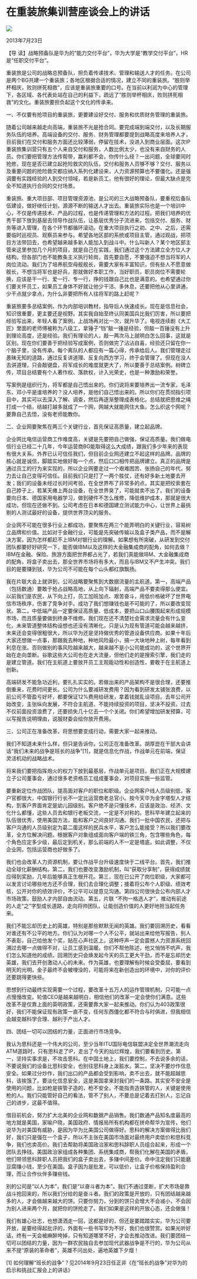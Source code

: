# 在重装旅集训营座谈会上的讲话
<img class="pv" src="https://api.visitor.plantree.me/visitor-badge/pv?namespace=plantree.me&key=renzhengfei-speeches/在重装旅集训营座谈会上的讲话.md">



2013年7月23日



【导  读】战略预备队是华为的“能力交付平台”，华为大学是“教学交付平台”，HR是“任职交付平台”。



重装旅是公司的战略总预备队，担负着传递技术、管理和输送人才的任务。在公司是两个BG共建一个重装旅；各地区根据合适的情况，建立不同的重装旅。“胜则举杯相庆，败则拼死相救”，应该是重装旅重要的口号。在当前以利润为中心的管理下，各区域、各代表处站在自己的利益下，疏远了“胜则举杯相庆，败则拼死相救”的文化。重装旅要担负起这个文化的传承来。

一、不仅要有抢项目的重装旅，更要建设好交付、服务和优质财务管理的重装旅。

随着公司越来越走向高端，重装旅不光是抢合同。要完成端到端交付，以及长期服务队伍的培养。高端设备的交付、服务、财务管理都要提到战略高度来培养人才，目前我们在交付和服务方面还比较薄弱，停留在技术，没进入到商业层面。这次IP重装旅集训营只有五个人来自交付和服务，人数比例太少，也没有来自财务的人员。你们要把管理方法传帮带，赢利都不会，你传什么经？一出问题，全球要同时抢修，现在是否已建立起抢险救灾的队伍，交付和服务人员够不够？交付、服务以及重要问题的抢险救灾都应纳入系列化建设来，人力资源预算也不要僵化。还是强调要有实践经验的人到交付领域，若是新员工，他有很好的理论，但最大缺点是完全不知道执行合同的交付场景。

重装旅、重大项目部、项目管理资源池，是公司的三大战略预备队，要重视后备队伍建设，做好继任计划，源源不断的输送人才出去。重装旅实际也是一个培训中心，不仅是传递技术、产品的过程，也是传递管理和方法的过程。把我们培养的优秀干部下放到基层去领导作战队伍，让基层优秀分子流进来，包括交付、服务、财务等进入管理，在各个环节都循环滚动。在重大项目执行之初、之中、之后，还需要临时巡视员、观察员来参与。希望各地区部的系统或项目主管，通过观战，把项目方法带回去，也希望越来越多新人能加入到战斗中。什么叫新人？某个地区部主管来这里参加几个月的项目，就是自己在实践，我们通过这个方法建立全方位人才结构。但各部门也不能教条主义执行轮岗，首先要自愿，不要强迫不想当将军的人岗位流动。我们为了培养航空母舰舰长，需要大家有丰富知识，但有些人不愿意做舰长，不想当将军也是好兵，那就做好本职工作，当好职员，职员岗位不需要轮换，应该是干一行、爱一行、专一行，挣的钱跟自己比也是满意的。也希望通过你们要关怀员工，如果员工身体不好就让他少干活、多休息，还要把他从心里讲通，少干点就少拿点，为什么非要把所有人往将军的路上赶呢？

重装旅要多总结案例，作为内部培训教材，指导后人快速成长。现在是信息社会，知识很重要，更主要还是视野。其实我自始至终认同美国兵比我们厉害，所以要把经验写出来，年轻人看了案例，上战场再对比一次，就升华了。电视连续剧《大工匠》里面的老师傅被称为八级工，拿锤子“铛”敲一锤是经验，但敲一百锤没有上升到理论高度，还是经验。我们有理论的人，敲一两次马上就明白怎么回事，这就是区别。现在你们要善于把经验写成案例，否则做完了沾沾自喜，经验还只留在你一个脑子里，没有传承。每个离队的人都应有一篇心得，传承给后人。我们管理走过愚昧无知的道路，通过反复讲道理、反复向西方学习，终于会管理了。但现在没人去讲道理，只会敲键盘，将军成长的难度就更大了，所以要善于总结案例。树碑立传，项目总结要有个人著作权、落款权，计入光荣史，也是一种激励和荣誉。

写案例是组织行为，将军都是自己悟出来的。你们说将来要培养出一流专家，毛泽东、邓小平是谁培养的？没人培养，是他们自己悟出来的。所以你们在贯彻指引项目中，其实可以去深入了解、调查，然后再逐渐整理成表格化。总结就把思维之绳打成一个结，结越打越多就成了一个网，网越大就能网住大鱼。怎么织这个网呢？要靠自己去悟，没有老师能教你。

二、企业网要聚焦在两三个关键行业，首先保证高质量，建立起品牌。

企业网比电信运营商工作难度高，关键是先要把自己做强，保证高质量。我们做电信行业已经二十几年，今年运营商BG能取得这么大成绩，跟我们多少年来的表现有很大关系，外界已认可信任我们，但目前企业网还建立不起这样的品牌。品牌的核心就是诚信，脚踏实地做好每一个点，然后口口相传把品牌建立。真正的品牌是通过员工的行为来实现的，所以企业网要走过一个艰难困苦、张扬自己的年代，努力去让自己变得可信任。目前我们只是打了一两个胜仗，还有好多新土地要去开发；我们的设备未经过长时间考验，在全世界布了非常多的点，其实是把绞索套在自己脖子上，若某天瘫上两台设备，在全世界臭了，可能就卖不出了。我们的设备要向日本、德国家用电器学习，做到硬件不怎么维修，降低维护成本，那就是很大成功，但现在还做不到。公司考虑在日本和德国建立测试能力中心，让世界上最挑剔的人测试最好的设备，提供世界顶尖的服务。

企业网不可能在很多行业上都成功，要聚焦在两三个能弄明白的关键行业，容易树立品牌和价值。比如对于金融行业，可能是先突破传输以及盒子类产品，而不是解决方案，因为怎样都赶不上IBM对银行业的理解。如果想有所突破，从研发到交付团队都要好好研究一下，能否做IBM以及这样的大金融集成商的配角，如何去做？IBM在金融、保险、旅游方面把世界都占光了，若我们真能做IBM、大金融集成商的配角，将盒子卖出去，那全世界市场将有多大，而且与IBM又不产生冲突。我们目的是要赚到钱，华为公司不可能在每个山头都红旗飘扬。

我在片联大会上就讲到，公司战略要聚焦到大数据流量的主航道。第一，高端产品（包括数通）要敢于抢占战略高地，从上向下辐射，高端产品不要卖得那么便宜。以前我们是农民，从下向上打，员工加班加点、艰苦奋斗，用低价格破坏了世界电信市场秩序，伤害了竞争对手。成功了我们想赚钱也是不可能的了，所以要改变现状。第二，中低端产品一定要保证高质量、低成本，要把山口山腰围起来形成规模市场，而且质量要做到终身不维修。我们现在还不清楚社会需求流量会有什么变化，未来管道整体结构设想也还没有清晰化，只是认为现有管道可能会越来越挤，未来还会变得很粗很大，所以华为还是坚持做优秀的管道设备供应商。如果十年后大家还想做一点事，那跟我去种地，种地风险最小，搞一大块地种上树，每年看到利息在涨。否则做别的事风险越来越大，越来越不是小公司能成功的，这个世界开始在走向垄断。谷歌这些大公司也在走大流量，但他们走的是搜索引擎，我们走的是建立管道。我们在主航道上要放开员工主观能动性和创造性，要敢于在主航道上创新。

高端研发不能急功近利，要扎扎实实的。若做出来的产品架构不是很合理，还要推倒重来，花费时间更长。公司为什么要减研发费用？因为看到研发太铺张浪费，以前公司不管盈亏好坏，都要保证12%费用给研发，拿着钱就乱设项目。去年公司开始改变，主张纵向发展，不符合主航道、不能持续投资的项目，坚决不投资。过去不仅前面投资浪费了，还要损失几十亿去一个个关闭。你们希望增加研发预算，可以写报告说明理由，说服财委会给你放开费用。

三、公司正在准备改革，将思想要变成行动，需要大家一起来推动。

我们不知道未来什么样，但只是告诉你，公司正在准备改革。胡厚崑在干部大会讲话“我们未来的战争是班长的战争”[1]，就是信息化作战，作战单元在前端，保证灵活机动的战略战术。

将来我们要把指挥炮火的权力下放到最基层，作战单元是项目。我们正在大规模建立子公司董事会，通过很多老资格员工组成董事会，对项目实施一些监管。

要重新定位作战团队，提高面对客户的职位和职级。企业网客户线人员级别低，客户官都很大，中国银行行长不一定比运营商老总官小。按今天华为金字塔型人才结构，到客户界面肯定是幼儿园级别。客户绝不是只懂技术，应该是政治、经济、文化什么都懂，这些人员去和银行老板交流，一定是不对称的。思科早年建立起来的队伍很优秀，使用美国方法，能和客户之间良好沟通。我们一批中国农民，还把与客户沟通的人员级别定为葛二蛋这样的民兵水平，客户怎么能接受？所以我们要改革，全方位解决问题。根据客户对象组成面向客户端的铁三角，包含哪些角色，每个角色应定多少级，最后定到机关，那么前端的人不一定是塔底。如此调整，不仅企业网，包括运营商也好做多了。

我们也会改革人力资源机制，要让作战平台升级速度快于二线平台。首先，我们推动全球化薪酬结构。第二，我们也要改变激励机制，叫“获取分享制”，获得成绩就应得到奖励，几年后能够真正生根开花。第三，现在已公开了岗位职级，大家都可以发言讨论哪些地方还不合理，我们去合理化调整；接着将公布个人职级、绩效考核，公开对你的绩效评价，不公平可以提意见沟通。第四公司很快会公布内部人才市场政策，鼓励人才内部自由流动。第五，片联 “不拘一格选人才”，推动有前途的人走“之”字型成长道路，走向将帅团队，让能创造价值的人更好地担当起任务来。

我们不能忘却历史上的英雄，特别是那些默默无闻的英雄。我们要回溯历史，看看对谁还有不公平的地方。你们认为对哪一个人不公平，就站出来给他写报告，别人不表彰，自己给他发个奖，贴在心声社区上。这种呼声一定会震撼人力资源系统回溯过去哪一点做得不对，让员工感到温暖。你们不帮他陈述，他又悄悄不吭声，我们怎么知道他的成绩。回溯历史只会焕发起今天的员工更大干劲，而不是忘却历史英雄，我们去开创激动人心的未来。作为英雄，也要理解有时候会受委屈，要看到明天的光明，金子最终不会被埋没的，可能将来在新创造出的环境中，对你的评价还要跳得更快些。

思想到行动最终实现需要一个过程，要改革十五万人的运作管理机制，只可能一点点慢慢改变。轮值CEO是越来越明白，相信他们的改革一定会使你们满意。这些改革不是仅靠上面的英明政策，还需要靠大家一起来推动。你们认为403政策很好，我们不能保证现有政策一直不变，任何东西僵化都不符合与时俱进，但我相信会越变越科学合理、越利于产出人才。

四、团结一切可以团结的力量，正面进行市场竞争。

我认为思科还是一个伟大的公司，至少当年ITU国际电信联盟决定全世界潮流走向ATM道路时，只有思科走了IP，走出了今天的灿烂辉煌，我们要看到历史。第一，坚持实事求是，不攻击思科。在中国土地上，我们要控制，不去说多余的话，不要说我们的设备比思科安全，也别往思科身上泼脏水。第二，坚决不要炒作信息安全。如果过分炒作，我们出口的产品都会受到影响，卖不出去，就不能超越思科，该挨饿了。要淡化信息安全，这是美国拿来封我们的一条路。其实安不安全是使用的问题，比如枪是铁管子造的，枪不安全，不能指责造铁管的人，关键是使用枪的人。我们只能管好自己的看法，管不了别人，不要总是记着去打别人，忘记自己的进步，这最不值得。

借目前机会，努力扩大北美的企业网和数据产品销售。我们数通产品知名度最高的地方就是美国，家喻户晓，美国政府、情报局所有机构都在拼命帮华为宣传，他们说华为对美国有威胁，是因为华为比美国公司做得好。思科的解决方案做得比我们好，我们只是强在一个盒子，所以不主张在美国市场面对最终用户卖低价和思科竞争，我们也卖高价。我们去帮助将美国政治家和思科辞职人员组合起来，形成一个团队去挣钱。美国政治家组成各种集团、系统集成商，帮我们化解在美国的矛盾，他们带领思科辞职人员把我们的盒子卖出去，多赚中间差价。命中注定我们只能磨豆腐赚小钱，至少在美国。盒子因为是批发，可以低价，让盒子价格保持盈利合理，而让合作伙伴多赚些钱。

别的公司是“以人为本”，我们是“以奋斗者为本”。我们不通过垄断，扩大市场是靠战斗抢回来的，所以我们分给的是奋斗者。我们的政策是开放的，只有团结越来越多的人，才会做越来越大的饼。只要你努力，分到的饼只会增大不会减小，不会因为别人进来两个月，就把你的饼抢走了。我们如果是这样的开放心态，还会做强！

我们有雄心壮志，也想潇洒走一回，这都是好的，但还是要踏踏实实。华为公司要开放，是要经得起批评的，外面有一些书写华为不好，我们也很赞赏。如果光听好话，终有一天会被麻醉垮掉，只有知道哪里不好，才会去推动改进。我们要团结一切可以团结的力量，因为一群农民独自去参加现代武器战争是不行的，华为公司从来不提“原装的革命者”，英雄不问出处，遍地英雄下夕烟！



[1] 如何理解“班长的战争”？见2014年9月23日任正非《在“班长的战争”对华为的启示和挑战汇报会上的讲话》
